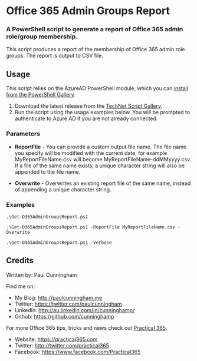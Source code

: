 # Office 365 Admin Groups Report

### A PowerShell script to generate a report of Office 365 admin role/group membership.

This script produces a report of the membership of Office 365 admin role groups. The report is output to CSV file.

## Usage

This script relies on the AzureAD PowerShell module, which you can [install from the PowerShell Gallery](https://docs.microsoft.com/en-us/powershell/azure/install-adv2?view=azureadps-2.0).

1. Download the latest release from the [TechNet Script Gallery](https://gallery.technet.microsoft.com/office/Office-365-Role-Groups-b1eb6c6a).
2. Run the script using the usage examples below. You will be prompted to authenticate to Azure AD if you are not already connected.

### Parameters

- **ReportFile** - You can provide a custom output file name. The file name you specify will be modified with the current date, for example MyReportFileName.csv will become MyReportFileName-ddMMyyyy.csv. If a file of the same name exists, a unique character string will also be appended to the file name.

- **Overwrite** - Overwrites an existing report file of the same name, instead of appending a unique character string.

### Examples

```
.\Get-O365AdminGroupsReport.ps1
```

```
.\Get-O365AdminGroupsReport.ps1 -ReportFile MyReportFileName.csv -Overwrite
```

```
.\Get-O365AdminGroupsReport.ps1 -Verbose
```

## Credits

Written by: Paul Cunningham

Find me on:

* My Blog:	http://paulcunningham.me
* Twitter:	https://twitter.com/paulcunningham
* LinkedIn:	http://au.linkedin.com/in/cunninghamp/
* Github:	https://github.com/cunninghamp

For more Office 365 tips, tricks and news check out [Practical 365](http://practical365.com).

* Website:	https://practical365.com
* Twitter:	http://twitter.com/practical365
* Facebook: https://www.facebook.com/Practical365

